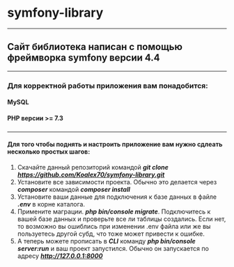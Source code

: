 # symfony-library
***
## Сайт библиотека написан с помощью фреймворка symfony версии 4.4
***
### Для корректной работы приложения вам понадобится:
#### MySQL
#### PHP версии >= 7.3
### 
***
#### Для того чтобы поднять и настроить приложение вам нужно сдлеать несколько простых шагов:
1. Скачайте данный репозиторий командой ***git clone https://github.com/Koalex70/symfony-library.git***
2. Установите все зависимости проекта. Обычно это делается через ***composer*** командой ***composer install***
3. Установите ваши данные для подключения к базе данных в файле ***.env*** в корне каталога.
4. Примените маграции. ***php bin/console migrate***. Подключитесь к вашей базе данных и проверьте все ли таблицы создались. Если нет, то возможно вы ошиблись при изменении .env файла или же вы пользуетесь другой субд, что тоже может привести к ошибке.
5. А теперь можете прописать в ***CLI*** команду ***php bin/console server:run*** и ваш проект запустился. Обычно он запускается по адресу ***http://127.0.0.1:8000***
